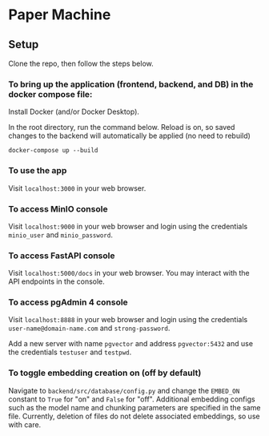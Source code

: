 # Paper Machine

## Setup

Clone the repo, then follow the steps below.

### To bring up the application (frontend, backend, and DB) in the docker compose file:
Install Docker (and/or Docker Desktop).

In the root directory, run the command below. Reload is on, so saved changes to the backend will automatically be applied (no need to rebuild)
```
docker-compose up --build
```

### To use the app

Visit `localhost:3000` in your web browser.

### To access MinIO console

Visit `localhost:9000` in your web browser and login using the credentials `minio_user` and `minio_password`.

### To access FastAPI console

Visit `localhost:5000/docs` in your web browser. You may interact with the API endpoints in the console.

### To access pgAdmin 4 console

Visit `localhost:8888` in your web browser and login using the credentials `user-name@domain-name.com` and `strong-password`.

Add a new server with name `pgvector` and address `pgvector:5432` and use the credentials `testuser` and `testpwd`.

### To toggle embedding creation on (off by default)

Navigate to `backend/src/database/config.py` and change the `EMBED_ON` constant to `True` for "on" and `False` for "off". Additional embedding configs such as the model name and chunking parameters are specified in the same file. Currently, deletion of files do not delete associated embeddings, so use with care.
